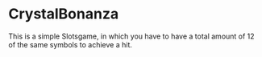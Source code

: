 # CrystalBonanza

<p>This is a simple Slotsgame, in which you have to have a total amount of 12 of the same symbols to achieve a hit.</p>

